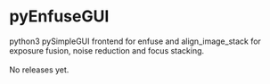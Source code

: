 # pyEnfuseGUI
python3 pySimpleGUI frontend for enfuse and align_image_stack for exposure fusion, noise reduction and focus stacking.<br><br>
No releases yet.

